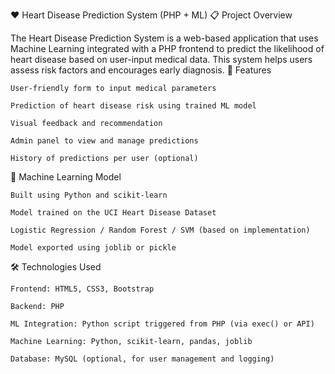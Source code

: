 ❤️ Heart Disease Prediction System (PHP + ML)
📋 Project Overview

The Heart Disease Prediction System is a web-based application that uses Machine Learning integrated with a PHP frontend to predict the likelihood of heart disease based on user-input medical data. This system helps users assess risk factors and encourages early diagnosis.
🚀 Features

    User-friendly form to input medical parameters

    Prediction of heart disease risk using trained ML model

    Visual feedback and recommendation

    Admin panel to view and manage predictions

    History of predictions per user (optional)

🧠 Machine Learning Model

    Built using Python and scikit-learn

    Model trained on the UCI Heart Disease Dataset

    Logistic Regression / Random Forest / SVM (based on implementation)

    Model exported using joblib or pickle

🛠️ Technologies Used

    Frontend: HTML5, CSS3, Bootstrap

    Backend: PHP

    ML Integration: Python script triggered from PHP (via exec() or API)

    Machine Learning: Python, scikit-learn, pandas, joblib

    Database: MySQL (optional, for user management and logging)
